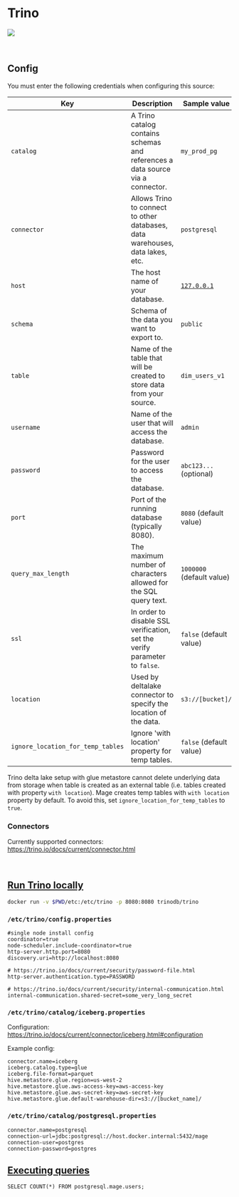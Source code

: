 # Trino

![](https://trino.io/assets/trino-og.png)

<br />

## Config

You must enter the following credentials when configuring this source:

| Key | Description | Sample value
| --- | --- | --- |
| `catalog` | A Trino catalog contains schemas and references a data source via a connector. | `my_prod_pg` |
| `connector` | Allows Trino to connect to other databases, data warehouses, data lakes, etc. | `postgresql` |
| `host` | The host name of your database. | [`127.0.0.1`](127.0.0.1) |
| `schema` | Schema of the data you want to export to. | `public` |
| `table` | Name of the table that will be created to store data from your source. | `dim_users_v1` |
| `username` | Name of the user that will access the database. | `admin` |
| `password` | Password for the user to access the database. | `abc123...` (optional) |
| `port` | Port of the running database (typically 8080). | `8080` (default value) |
| `query_max_length` | The maximum number of characters allowed for the SQL query text. | `1000000` (default value) |
| `ssl` | In order to disable SSL verification, set the verify parameter to `false`. | `false` (default value) |
| `location` | Used by deltalake connector to specify the location of the data. | `s3://[bucket]/` |
| `ignore_location_for_temp_tables` | Ignore 'with location' property for temp tables. | `false` (default value) |

Trino delta lake setup with glue metastore cannot delete underlying data from storage when table is created as an external table (i.e. tables created with property `with location`). Mage creates temp tables with `with location` property by default. To avoid this, set `ignore_location_for_temp_tables` to `true`.

### Connectors

Currently supported connectors: https://trino.io/docs/current/connector.html

<br />

## [Run Trino locally](https://trino.io/docs/current/installation/containers.html)

```bash
docker run -v $PWD/etc:/etc/trino -p 8080:8080 trinodb/trino
```

### `/etc/trino/config.properties`

```
#single node install config
coordinator=true
node-scheduler.include-coordinator=true
http-server.http.port=8080
discovery.uri=http://localhost:8080

# https://trino.io/docs/current/security/password-file.html
http-server.authentication.type=PASSWORD

# https://trino.io/docs/current/security/internal-communication.html
internal-communication.shared-secret=some_very_long_secret
```

### `/etc/trino/catalog/iceberg.properties`
Configuration: https://trino.io/docs/current/connector/iceberg.html#configuration

Example config:
```
connector.name=iceberg
iceberg.catalog.type=glue
iceberg.file-format=parquet
hive.metastore.glue.region=us-west-2
hive.metastore.glue.aws-access-key=aws-access-key
hive.metastore.glue.aws-secret-key=aws-secret-key
hive.metastore.glue.default-warehouse-dir=s3://[bucket_name]/

```

### `/etc/trino/catalog/postgresql.properties`

```
connector.name=postgresql
connection-url=jdbc:postgresql://host.docker.internal:5432/mage
connection-user=postgres
connection-password=postgres
```

## [Executing queries](https://trino.io/docs/current/installation/containers.html#executing-queries)

```
SELECT COUNT(*) FROM postgresql.mage.users;
```
